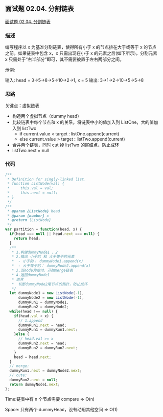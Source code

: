 ## 面试题 02.04. 分割链表

[面试题 02.04. 分割链表](https://leetcode-cn.com/problems/partition-list-lcci/)

### 描述

编写程序以 x 为基准分割链表，使得所有小于 x 的节点排在大于或等于 x 的节点之前。如果链表中包含 x，x 只需出现在小于 x 的元素之后(如下所示)。分割元素 x 只需处于“右半部分”即可，其不需要被置于左右两部分之间。

示例:

输入: head = 3->5->8->5->10->2->1, x = 5
输出: 3->1->2->10->5->5->8

### 思路

关键点：虚拟链表

- 构造两个虚拟节点（dummy head）
- 比较链表中每个节点和 x 的关系，将链表中小的值加入到 ListOne，大的值加入到 listTwo
  - if current.value < target : listOne.append(current)
  - else current.value > target : listTwo.append(current)
- 合并两个链表，同时 cut 掉 listTwo 的尾结点，防止成环
- listTwo.next = null

### 代码

```js
/**
 * Definition for singly-linked list.
 * function ListNode(val) {
 *     this.val = val;
 *     this.next = null;
 * }
 */
/**
 * @param {ListNode} head
 * @param {number} x
 * @return {ListNode}
 */
var partition = function(head, x) {
  if(head === null || head.next === null) {
    return head;
  }
  /**
   * 1.构建dummyNode1 、2
   * 2.摘出 小于的 和 大于等于的元素
   *  - 小于的： dummyNode1.append(x)
   *  - 大于等于的： dummyNode2.append(x)
   * 3.当node为空时，开始merge链表
   * 4.返回dummyNode1
   * 边界
   *  切断dummyNode2尾节点的指针，防止成环
   */
  let dummyNode1 = new ListNode(-1),
      dummyNode2 = new ListNode(-1),
      dummyRun1 = dummyNode1,
      dummyRun2 = dummyNode2;
  while(head !== null) {
    if(head.val < x) {
      // 1.append
      dummyRun1.next = head;
      dummyRun1 = dummyRun1.next;
    }else {
      // head.val >= x
      dummyRun2.next = head;
      dummyRun2 = dummyRun2.next;
    }
    head = head.next;
  }
  // merge:
  dummyRun1.next = dummyNode2.next;
  // cute:
  dummyRun2.next = null;
  return dummyNode1.next;
};
```

Time:链表中有 n 个节点需要 compare => O(n)

Space: 只有两个 dummyHead，没有动用其他空间 => O(1)

